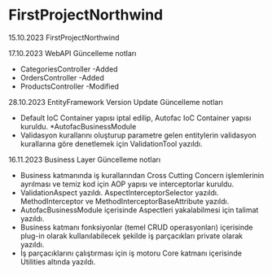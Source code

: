 # FirstProjectNorthwind

15.10.2023 FirstProjectNorthwind

17.10.2023 WebAPI
Güncelleme notları
+ CategoriesController -Added
+ OrdersController -Added
+ ProductsController -Modified


28.10.2023 EntityFramework Version Update
Güncelleme notları
+ Default IoC Container yapısı iptal edilip, Autofac IoC Container yapısı kuruldu. *AutofacBusinessModule
+ Validasyon kurallarını oluşturup parametre gelen entitylerin validasyon kurallarına göre denetlemek için ValidationTool yazıldı.

16.11.2023 Business Layer
Güncelleme notları
+ Business katmanında iş kurallarından Cross Cutting Concern işlemlerinin ayrılması ve temiz kod için AOP yapısı ve interceptorlar kuruldu.
+ ValidationAspect yazıldı. AspectInterceptorSelector yazıldı. MethodInterceptor ve MethodInterceptorBaseAttribute yazıldı.
+ AutofacBusinessModule içerisinde Aspectleri yakalabilmesi için talimat yazıldı.
+ Business katmanı fonksiyonlar (temel CRUD operasyonları) içerisinde plug-in olarak kullanılabilecek şekilde iş parçacıkları private olarak yazıldı.
+ İş parçacıklarını çalıştırması için iş motoru Core katmanı içerisinde Utilities altında yazıldı.
